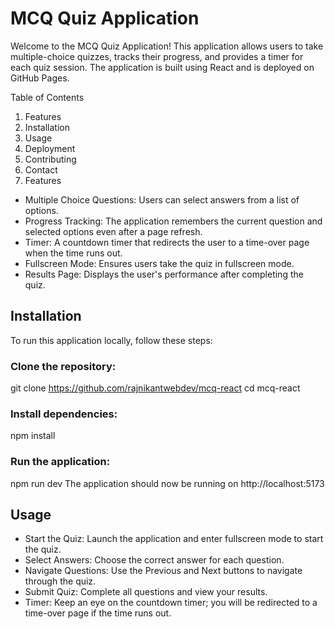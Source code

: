 # MCQ Quiz Application
Welcome to the MCQ Quiz Application! This application allows users to take multiple-choice quizzes, tracks their progress, and provides a timer for each quiz session. The application is built using React and is deployed on GitHub Pages.

Table of Contents
1. Features
2. Installation
3. Usage
4. Deployment
5. Contributing
6. Contact
7. Features

- Multiple Choice Questions: Users can select answers from a list of options.
- Progress Tracking: The application remembers the current question and selected options even after a page refresh.
- Timer: A countdown timer that redirects the user to a time-over page when the time runs out.
- Fullscreen Mode: Ensures users take the quiz in fullscreen mode.
- Results Page: Displays the user's performance after completing the quiz.

## Installation
To run this application locally, follow these steps:

### Clone the repository:
git clone https://github.com/rajnikantwebdev/mcq-react
cd mcq-react

### Install dependencies:
npm install

### Run the application:
npm run dev
The application should now be running on http://localhost:5173

## Usage
- Start the Quiz: Launch the application and enter fullscreen mode to start the quiz.
- Select Answers: Choose the correct answer for each question.
- Navigate Questions: Use the Previous and Next buttons to navigate through the quiz.
- Submit Quiz: Complete all questions and view your results.
- Timer: Keep an eye on the countdown timer; you will be redirected to a time-over page if the time runs out.
